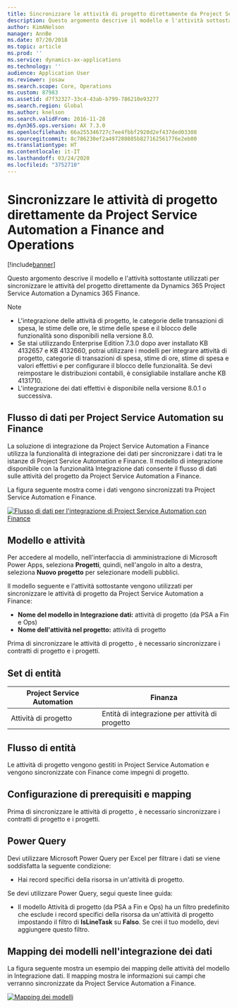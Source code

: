 ```yaml
---
title: Sincronizzare le attività di progetto direttamente da Project Service Automation a Finance and Operations
description: Questo argomento descrive il modello e l'attività sottostante utilizzati per sincronizzare le attività del progetto direttamente da Microsoft Dynamics 365 Project Service Automation a Dynamics 365 Finance.
author: KimANelson
manager: AnnBe
ms.date: 07/20/2018
ms.topic: article
ms.prod: ''
ms.service: dynamics-ax-applications
ms.technology: ''
audience: Application User
ms.reviewer: josaw
ms.search.scope: Core, Operations
ms.custom: 87983
ms.assetid: d7f32327-33c4-43ab-b799-786210e93277
ms.search.region: Global
ms.author: knelson
ms.search.validFrom: 2016-11-28
ms.dyn365.ops.version: AX 7.3.0
ms.openlocfilehash: 66a255346727c7ee4fbbf2920d2ef437ded03308
ms.sourcegitcommit: 8c786230ef2a497280885b827162561776e2eb00
ms.translationtype: HT
ms.contentlocale: it-IT
ms.lasthandoff: 03/24/2020
ms.locfileid: "3752710"
---
```

# <a name="synchronize-project-tasks-directly-from-project-service-automation-to-finance-and-operations"></a>Sincronizzare le attività di progetto direttamente da Project Service Automation a Finance and Operations

[!include[banner](../includes/banner.md)]

Questo argomento descrive il modello e l'attività sottostante utilizzati per sincronizzare le attività del progetto direttamente da Dynamics 365 Project Service Automation a Dynamics 365 Finance.

> [!NOTE]
> - L'integrazione delle attività di progetto, le categorie delle transazioni di spesa, le stime delle ore, le stime delle spese e il blocco delle funzionalità sono disponibili nella versione 8.0.
> - Se stai utilizzando Enterprise Edition 7.3.0 dopo aver installato KB 4132657 e KB 4132660, potrai utilizzare i modelli per integrare attività di progetto, categorie di transazioni di spesa, stime di ore, stime di spesa e valori effettivi e per configurare il blocco delle funzionalità. Se devi reimpostare le distribuzioni contabili, è consigliabile installare anche KB 4131710.
> - L'integrazione dei dati effettivi è disponibile nella versione 8.0.1 o successiva.

## <a name="data-flow-for-project-service-automation-to-finance"></a>Flusso di dati per Project Service Automation su Finance

La soluzione di integrazione da Project Service Automation a Finance utilizza la funzionalità di integrazione dei dati per sincronizzare i dati tra le istanze di Project Service Automation e Finance. Il modello di integrazione disponibile con la funzionalità Integrazione dati consente il flusso di dati sulle attività del progetto da Project Service Automation a Finance.

La figura seguente mostra come i dati vengono sincronizzati tra Project Service Automation e Finance.

[![Flusso di dati per l'integrazione di Project Service Automation con Finance](./media/ProjectTasksFlow.png)](./media/ProjectTasksFlow.png)

## <a name="template-and-task"></a>Modello e attività

Per accedere al modello, nell'interfaccia di amministrazione di Microsoft Power Apps, seleziona **Progetti**, quindi, nell'angolo in alto a destra, seleziona **Nuovo progetto** per selezionare modelli pubblici.

Il modello seguente e l'attività sottostante vengono utilizzati per sincronizzare le attività di progetto da Project Service Automation a Finance:

- **Nome del modello in Integrazione dati:** attività di progetto (da PSA a Fin e Ops)
- **Nome dell'attività nel progetto:** attività di progetto

Prima di sincronizzare le attività di progetto , è necessario sincronizzare i contratti di progetto e i progetti.

## <a name="entity-set"></a>Set di entità

| Project Service Automation | Finanza                             |
|----------------------------|-------------------------------------|
| Attività di progetto              | Entità di integrazione per attività di progetto |

## <a name="entity-flow"></a>Flusso di entità

Le attività di progetto vengono gestiti in Project Service Automation e vengono sincronizzate con Finance come impegni di progetto.

## <a name="prerequisites-and-mapping-setup"></a>Configurazione di prerequisiti e mapping

Prima di sincronizzare le attività di progetto , è necessario sincronizzare i contratti di progetto e i progetti.

## <a name="power-query"></a>Power Query

Devi utilizzare Microsoft Power Query per Excel per filtrare i dati se viene soddisfatta la seguente condizione:

- Hai record specifici della risorsa in un'attività di progetto.

Se devi utilizzare Power Query, segui queste linee guida:

- Il modello Attività di progetto (da PSA a Fin e Ops) ha un filtro predefinito che esclude i record specifici della risorsa da un'attività di progetto impostando il filtro di **IsLineTask** su **Falso**. Se crei il tuo modello, devi aggiungere questo filtro.

## <a name="template-mapping-in-data-integration"></a>Mapping dei modelli nell'integrazione dei dati

La figura seguente mostra un esempio dei mapping delle attività del modello in Integrazione dati. Il mapping mostra le informazioni sui campi che verranno sincronizzate da Project Service Automation a Finance.

[![Mapping dei modelli](./media/ProjectTasksMapping.png)](./media/ProjectTasksMapping.png)
